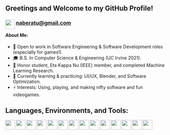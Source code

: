 
## Greetings and Welcome to my GitHub Profile!
### [<image align="left" src="https://user-images.githubusercontent.com/39421939/134761826-ed479dee-83cb-4de2-bdf4-59e216947b99.png" width="30">][linkedin] naberatu@gmail.com
#### About Me:
- 🏢 Open to work in Software Engineering & Software Development roles (especially for games!).
- 🎓 B.S. In Computer Science & Engineering (UC Irvine 2021).
- 📜 Honor student, Eta Kappa Nu (IEEE) member, and completed Machine Learning Research.
- 🌱 Currently learning & practicing: UI/UX, Blender, and Software Optimization.
- ⚡ Interests: Using, playing, and making nifty software and fun videogames.

## Languages, Environments, and Tools: 
<!-- Engine -->
<image align="left" src="https://user-images.githubusercontent.com/39421939/134763873-cfba1fcc-f04f-4bd6-969c-3784fefcea9a.png" height="30">
  
<!-- Languages -->
<image align="left" src="https://user-images.githubusercontent.com/39421939/134762041-1e7f0e56-4258-4517-918a-4e97368ebc4b.png" height="30">
<image align="left" src="https://user-images.githubusercontent.com/39421939/134762044-abb29901-8e6b-4661-8db0-f47786c5a9e3.png" height="30">
<image align="left" src="https://user-images.githubusercontent.com/39421939/134762084-dfd5d2b4-05b9-4be7-8eff-3b689fefbc93.png" height="30">
<image align="left" src="https://user-images.githubusercontent.com/39421939/134762098-cbb16d45-9cc6-4405-9425-ffb4623dd166.png" height="30">

<!-- Libraries -->
<image align="left" src="https://user-images.githubusercontent.com/39421939/134763562-51ffeccf-ce03-43e8-b22a-4da69ca6b1d4.png" height="30">
<image align="left" src="https://user-images.githubusercontent.com/39421939/134763649-37752fea-55bd-4b01-9782-3d0cbd63e6cc.png" height="30">

<!-- Integrated Development Environments -->
<image align="left" src="https://user-images.githubusercontent.com/39421939/134762858-ed09ffe7-9105-4f36-94ba-a91b2013e48c.png" height="30">
<image align="left" src="https://user-images.githubusercontent.com/39421939/134762860-27ad19f7-af3d-4e58-b5cf-a0fd285236ee.png" height="30">
<image align="left" src="https://user-images.githubusercontent.com/39421939/134762859-f196532e-d0e6-459e-82ba-65879ec799d1.png" height="30">
<image align="left" src="https://user-images.githubusercontent.com/39421939/134762861-d043f17e-42c2-4bf4-8d09-60084f44517b.png" height="30">
<image align="left" src="https://user-images.githubusercontent.com/39421939/134762862-044550fe-9783-4826-adb8-88f23ad13b84.png" height="30">
<image align="left" src="https://user-images.githubusercontent.com/39421939/134762863-0db03505-0a2b-48c3-861a-1f6897599e25.png" height="30">

<!-- Additional Tools -->
<image align="left" src="https://user-images.githubusercontent.com/39421939/134762864-17b855d0-b3b5-4a80-ad30-6e84842fad3f.png" height="30">
<br>

<!-- Formatting Templates: -->
<!-- <image align="left" src="" height="30">               -->
<!-- [<image align="left" src="" height="30">][linkname]   -->

<!-- Name variables for embedded links -->
[email]:      naberatu@gmail.com
[linkedin]:   https://www.linkedin.com/in/nader-atout/
